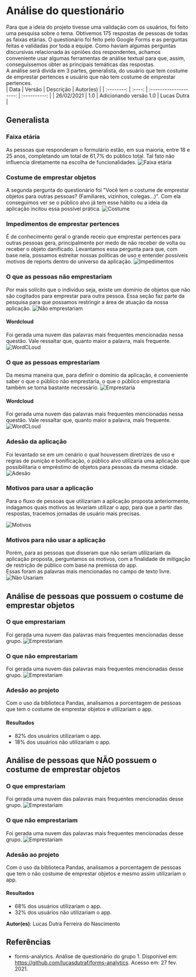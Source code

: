 # Análise do questionário

Para que a ideia do projeto tivesse uma validação com os usuários, foi feito uma pesquisa sobre o tema. Obtivemos 175 respostas de pessoas de todas as faixas etárias. O questionário foi feito pelo Google Forms e as perguntas feitas e validadas por toda a equipe. Como haviam algumas perguntas discursivas relacionada às opniões dos respondentes, achamos conveniente usar algumas ferramentas de análise textual para que, assim, conseguíssemos obter as principais temáticas das respostas.  
A análise será divida em 3 partes, generalista, do usuário que tem costume de emprestar pertences e usuário que não tem costume de emprestar pertences.  
|    Data    | Versão |       Descrição        |  Autor(es)   |
| :--------: | :----: | :--------------------: | :----------: |
| 26/02/2021 |  1.0   | Adicionando versão 1.0 | Lucas Dutra |

## Generalista

### Faixa etária
As pessoas que responderam o formulário estão, em sua maioria, entre 18 e 25 anos, completando um total de 61,7% do público total. Tal fato não influencia diretamente na escolha de funcionalidades.
![Faixa etária](../../assets/img/questionario/idade.png)

### Costume de emprestar objetos
A segunda pergunta do questionário foi "Você tem o costume de emprestar objetos para outras pessoas? (Familiares, vizinhos, colegas...)". Com ela conseguimos ver se o público alvo já tem esse hábito ou a ideia da aplicação incitou essa possível prática.
![Costume](../../assets/img/questionario/se_empresta.png)

### Impedimentos de emprestar pertences
É de conhecimento geral o grande receio que emprestar pertences para outras pessoas gera, principalmente por medo de não receber de volta ou receber o objeto danificado. Levantamos essa pergunta para que, com base nela, possamos estreitar nossas políticas de uso e entender possíveis motivos de reports dentro do universo da aplicação.
![Impedimentos](../../assets/img/questionario/impedimentos.png)

### O que as pessoas não emprestariam
Por mais solícito que o indivíduo seja, existe um domínio de objetos que não são cogitados para emprestar para outra pessoa. Essa seção faz parte da pesquisa para que possamos restringir a área de atuação da nossa aplicação.
![Não emprestariam](../../assets/img/questionario/nao_emprestaria.png)
#### Wordcloud
Foi gerada uma nuvem das palavras mais frequentes mencionadas nessa questão. Vale ressaltar que, quanto maior a palavra, mais frequente.
![WordCLoud](../../assets/img/questionario/general_nao_emprestaria.png)

### O que as pessoas emprestariam
Da mesma maneira que, para definir o domínio da aplicação, é conveniente saber o que o público não emprestaria, o que o público emprestaria também se torna bastante necessário.
![Emprestaria](../../assets/img/questionario/emprestaria.png)
#### Wordcloud
Foi gerada uma nuvem das palavras mais frequentes mencionadas nessa questão. Vale ressaltar que, quanto maior a palavra, mais frequente.
![WordCLoud](../../assets/img/questionario/general_emprestaria.png)

### Adesão da aplicação
Foi levantado se em um cenário o qual houvessem diretrizes de uso e regras de punição e bonificação, o público alvo utilizaria uma aplicação que possibilitaria o empréstimo de objetos para pessoas da mesma cidade.
![Adesão](../../assets/img/questionario/adesao.png)

### Motivos para usar a aplicação
Para o fluxo de pessoas que utilizariam a aplicação proposta anteriormente, indagamos quais motivos as levariam utilizar o app, para que a partir das respostas, tracemos jornadas de usuário mais precisas. 

![Motivos](../../assets/img/questionario/motivos.png)

### Motivos para não usar a aplicação
Porém, para as pessoas que disseram que não seriam utilizariam da aplicação proposta, perguntamos os motivos, com a finalidade de mitigação de restrição de público com base na premissa do app.  
Essas foram as palavras mais mencionadas no campo de texto livre.  
![Não Usariam](../../assets/img/questionario/nao_usaria.jpg)

## Análise de pessoas que possuem o costume de emprestar objetos
### O que emprestariam
Foi gerada uma nuvem das palavras mais frequentes mencionadas desse grupo.
![Emprestariam](../../assets/img/questionario/used_emprestaria.png)
### O que não emprestariam
Foi gerada uma nuvem das palavras mais frequentes mencionadas desse grupo.
![Emprestariam](../../assets/img/questionario/used_nao_emprestaria.png)
### Adesão ao projeto
Com o uso da biblioteca Pandas, analisamos a porcentagem de pessoas que tem o costume de emprestar objetos e utilizariam o app.  
#### Resultados
- 82% dos usuários utilizariam o app.
- 18% dos usuários não utilizariam o app.

## Análise de pessoas que NÃO possuem o costume de emprestar objetos
### O que emprestariam
Foi gerada uma nuvem das palavras mais frequentes mencionadas desse grupo.
![Emprestariam](../../assets/img/questionario/not_used_emprestaria.png)
### O que não emprestariam
Foi gerada uma nuvem das palavras mais frequentes mencionadas desse grupo.
![Emprestariam](../../assets/img/questionario/not_used_nao_emprestaria.png)
### Adesão ao projeto
Com o uso da biblioteca Pandas, analisamos a porcentagem de pessoas que tem o não costume de emprestar objetos e mesmo assim utilizariam o app.  
#### Resultados
- 68% dos usuários utilizariam o app.
- 32% dos usuários não utilizariam o app.

**Autor(es)**: Lucas Dutra Ferreira do Nascimento

## Referências

- forms-analytics. Análise de questionário do grupo 1. Disponível em: https://github.com/lucasdutraf/forms-analytics. Acesso em: 27 fev. 2021.